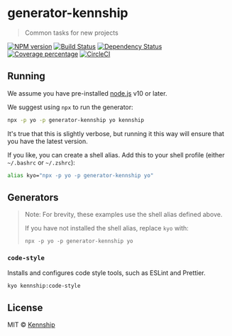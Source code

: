 # generator-kennship

> Common tasks for new projects

[![NPM version][npm-image]][npm-url]
[![Build Status][travis-image]][travis-url]
[![Dependency Status][daviddm-image]][daviddm-url]
[![Coverage percentage][coveralls-image]][coveralls-url]
[![CircleCI][circle-img]][circle-url]

## Running

We assume you have pre-installed [node.js](https://nodejs.org/) v10 or later.

We suggest using `npx` to run the generator:

```bash
npx -p yo -p generator-kennship yo kennship
```

It's true that this is slightly verbose, but running it this way will ensure that you have the latest version.

If you like, you can create a shell alias. Add this to your shell profile (either `~/.bashrc` or `~/.zshrc`):

```bash
alias kyo="npx -p yo -p generator-kennship yo"
```

## Generators

> Note: For brevity, these examples use the shell alias defined above.
>
> If you have not installed the shell alias, replace `kyo` with:
>
>     npx -p yo -p generator-kennship yo


### `code-style`

Installs and configures code style tools, such as ESLint and Prettier.

```bash
kyo kennship:code-style
```

## License

MIT © [Kennship](https://kennship.com)


[npm-image]: https://badge.fury.io/js/generator-kennship.svg
[npm-url]: https://npmjs.org/package/generator-kennship
[travis-image]: https://travis-ci.org/ryaninvents/generator-kennship.svg?branch=master
[travis-url]: https://travis-ci.org/ryaninvents/generator-kennship
[daviddm-image]: https://david-dm.org/ryaninvents/generator-kennship.svg?theme=shields.io
[daviddm-url]: https://david-dm.org/ryaninvents/generator-kennship
[coveralls-image]: https://coveralls.io/repos/ryaninvents/generator-kennship/badge.svg
[coveralls-url]: https://coveralls.io/r/ryaninvents/generator-kennship
[circle-img]: https://img.shields.io/circleci/project/github/kennship/generator-kennship/master.svg
[circle-url]: https://circleci.com/gh/kennship/generator-kennship
